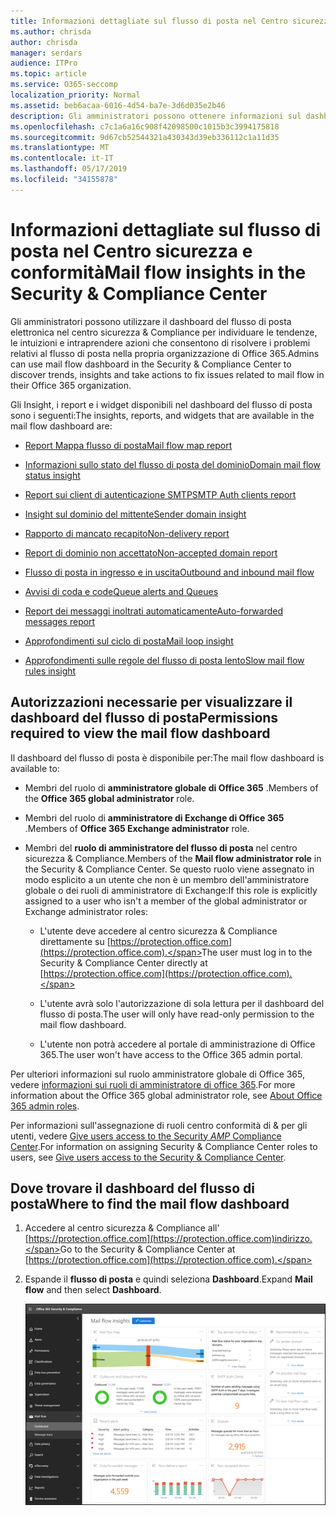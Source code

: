 ```yaml
---
title: Informazioni dettagliate sul flusso di posta nel Centro sicurezza e conformità
ms.author: chrisda
author: chrisda
manager: serdars
audience: ITPro
ms.topic: article
ms.service: O365-seccomp
localization_priority: Normal
ms.assetid: beb6acaa-6016-4d54-ba7e-3d6d035e2b46
description: Gli amministratori possono ottenere informazioni sul dashboard del flusso di posta elettronica nel centro sicurezza & Compliance.
ms.openlocfilehash: c7c1a6a16c908f42098500c1015b3c3994175818
ms.sourcegitcommit: 9d67cb52544321a430343d39eb336112c1a11d35
ms.translationtype: MT
ms.contentlocale: it-IT
ms.lasthandoff: 05/17/2019
ms.locfileid: "34155878"
---
```

# <a name="mail-flow-insights-in-the-security--compliance-center"></a><span data-ttu-id="085a1-103">Informazioni dettagliate sul flusso di posta nel Centro sicurezza e conformità</span><span class="sxs-lookup"><span data-stu-id="085a1-103">Mail flow insights in the Security & Compliance Center</span></span>

<span data-ttu-id="085a1-104">Gli amministratori possono utilizzare il dashboard del flusso di posta elettronica nel centro sicurezza & Compliance per individuare le tendenze, le intuizioni e intraprendere azioni che consentono di risolvere i problemi relativi al flusso di posta nella propria organizzazione di Office 365.</span><span class="sxs-lookup"><span data-stu-id="085a1-104">Admins can use mail flow dashboard in the Security & Compliance Center to discover trends, insights and take actions to fix issues related to mail flow in their Office 365 organization.</span></span>

<span data-ttu-id="085a1-105">Gli Insight, i report e i widget disponibili nel dashboard del flusso di posta sono i seguenti:</span><span class="sxs-lookup"><span data-stu-id="085a1-105">The insights, reports, and widgets that are available in the mail flow dashboard are:</span></span>

- [<span data-ttu-id="085a1-106">Report Mappa flusso di posta</span><span class="sxs-lookup"><span data-stu-id="085a1-106">Mail flow map report</span></span>](mfi-mail-flow-map-report.md)

- [<span data-ttu-id="085a1-107">Informazioni sullo stato del flusso di posta del dominio</span><span class="sxs-lookup"><span data-stu-id="085a1-107">Domain mail flow status insight</span></span>](mfi-domain-mail-flow-status-insight.md)

- [<span data-ttu-id="085a1-108">Report sui client di autenticazione SMTP</span><span class="sxs-lookup"><span data-stu-id="085a1-108">SMTP Auth clients report</span></span>](mfi-smtp-auth-clients-report.md)

- [<span data-ttu-id="085a1-109">Insight sul dominio del mittente</span><span class="sxs-lookup"><span data-stu-id="085a1-109">Sender domain insight</span></span>](mfi-sender-domain-insight.md)

- [<span data-ttu-id="085a1-110">Rapporto di mancato recapito</span><span class="sxs-lookup"><span data-stu-id="085a1-110">Non-delivery report</span></span>](mfi-non-delivery-report.md)

- [<span data-ttu-id="085a1-111">Report di dominio non accettato</span><span class="sxs-lookup"><span data-stu-id="085a1-111">Non-accepted domain report</span></span>](mfi-non-accepted-domain-report.md)

- [<span data-ttu-id="085a1-112">Flusso di posta in ingresso e in uscita</span><span class="sxs-lookup"><span data-stu-id="085a1-112">Outbound and inbound mail flow</span></span>](mfi-outbound-and-inbound-mail-flow.md)

- [<span data-ttu-id="085a1-113">Avvisi di coda e code</span><span class="sxs-lookup"><span data-stu-id="085a1-113">Queue alerts and Queues</span></span>](mfi-queue-alerts-and-queues.md)

- [<span data-ttu-id="085a1-114">Report dei messaggi inoltrati automaticamente</span><span class="sxs-lookup"><span data-stu-id="085a1-114">Auto-forwarded messages report</span></span>](mfi-auto-forwarded-messages-report.md)

- [<span data-ttu-id="085a1-115">Approfondimenti sul ciclo di posta</span><span class="sxs-lookup"><span data-stu-id="085a1-115">Mail loop insight</span></span>](mfi-mail-loop-insight.md)

- [<span data-ttu-id="085a1-116">Approfondimenti sulle regole del flusso di posta lento</span><span class="sxs-lookup"><span data-stu-id="085a1-116">Slow mail flow rules insight</span></span>](mfi-slow-mail-flow-rules-insight.md)

## <a name="permissions-required-to-view-the-mail-flow-dashboard"></a><span data-ttu-id="085a1-117">Autorizzazioni necessarie per visualizzare il dashboard del flusso di posta</span><span class="sxs-lookup"><span data-stu-id="085a1-117">Permissions required to view the mail flow dashboard</span></span>

<span data-ttu-id="085a1-118">Il dashboard del flusso di posta è disponibile per:</span><span class="sxs-lookup"><span data-stu-id="085a1-118">The mail flow dashboard is available to:</span></span>

- <span data-ttu-id="085a1-119">Membri del ruolo di **amministratore globale di Office 365** .</span><span class="sxs-lookup"><span data-stu-id="085a1-119">Members of the **Office 365 global administrator** role.</span></span>

- <span data-ttu-id="085a1-120">Membri del ruolo di **amministratore di Exchange di Office 365** .</span><span class="sxs-lookup"><span data-stu-id="085a1-120">Members of **Office 365 Exchange administrator** role.</span></span>

- <span data-ttu-id="085a1-121">Membri del **ruolo di amministratore del flusso di posta** nel centro sicurezza & Compliance.</span><span class="sxs-lookup"><span data-stu-id="085a1-121">Members of the **Mail flow administrator role** in the Security & Compliance Center.</span></span> <span data-ttu-id="085a1-122">Se questo ruolo viene assegnato in modo esplicito a un utente che non è un membro dell'amministratore globale o dei ruoli di amministratore di Exchange:</span><span class="sxs-lookup"><span data-stu-id="085a1-122">If this role is explicitly assigned to a user who isn't a member of the global administrator or Exchange administrator roles:</span></span>

  - <span data-ttu-id="085a1-123">L'utente deve accedere al centro sicurezza & Compliance direttamente su [https://protection.office.com](https://protection.office.com).</span><span class="sxs-lookup"><span data-stu-id="085a1-123">The user must log in to the Security & Compliance Center directly at [https://protection.office.com](https://protection.office.com).</span></span>

  - <span data-ttu-id="085a1-124">L'utente avrà solo l'autorizzazione di sola lettura per il dashboard del flusso di posta.</span><span class="sxs-lookup"><span data-stu-id="085a1-124">The user will only have read-only permission to the mail flow dashboard.</span></span>

  - <span data-ttu-id="085a1-125">L'utente non potrà accedere al portale di amministrazione di Office 365.</span><span class="sxs-lookup"><span data-stu-id="085a1-125">The user won't have access to the Office 365 admin portal.</span></span>

<span data-ttu-id="085a1-126">Per ulteriori informazioni sul ruolo amministratore globale di Office 365, vedere [informazioni sui ruoli di amministratore di office 365](https://docs.microsoft.com/office365/admin/add-users/about-admin-roles).</span><span class="sxs-lookup"><span data-stu-id="085a1-126">For more information about the Office 365 global administrator role, see [About Office 365 admin roles](https://docs.microsoft.com/office365/admin/add-users/about-admin-roles).</span></span>

<span data-ttu-id="085a1-127">Per informazioni sull'assegnazione di ruoli centro conformità di & per gli utenti, vedere [Give users access to the Security _AMP_ Compliance Center](https://docs.microsoft.com/office365/securitycompliance/grant-access-to-the-security-and-compliance-center).</span><span class="sxs-lookup"><span data-stu-id="085a1-127">For information on assigning Security & Compliance Center roles to users, see [Give users access to the Security & Compliance Center](https://docs.microsoft.com/office365/securitycompliance/grant-access-to-the-security-and-compliance-center).</span></span>

## <a name="where-to-find-the-mail-flow-dashboard"></a><span data-ttu-id="085a1-128">Dove trovare il dashboard del flusso di posta</span><span class="sxs-lookup"><span data-stu-id="085a1-128">Where to find the mail flow dashboard</span></span>

1. <span data-ttu-id="085a1-129">Accedere al centro sicurezza & Compliance all' [https://protection.office.com](https://protection.office.com)indirizzo.</span><span class="sxs-lookup"><span data-stu-id="085a1-129">Go to the Security & Compliance Center at [https://protection.office.com](https://protection.office.com).</span></span>

2. <span data-ttu-id="085a1-130">Espande il **flusso di posta** e quindi seleziona **Dashboard**.</span><span class="sxs-lookup"><span data-stu-id="085a1-130">Expand **Mail flow** and then select **Dashboard**.</span></span>

   ![Dashboard del flusso di posta nel centro conformità & sicurezza di Office 365](media/mail-flow-dashboard-v2.png)
